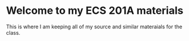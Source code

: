 # Welcome to my ECS 201A materials
This is where I am keeping all of my source and similar materaials for the class.

